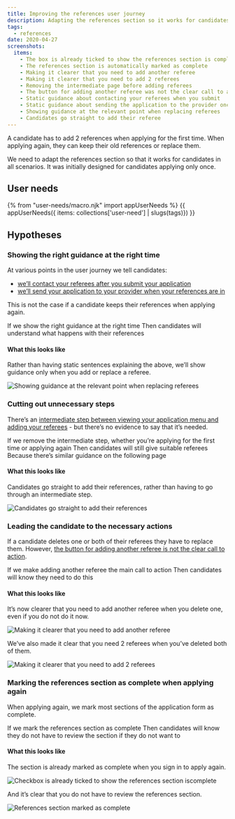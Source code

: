 ```yaml
---
title: Improving the references user journey
description: Adapting the references section so it works for candidates applying for the first time and for candidates applying again.
tags:
  - references
date: 2020-04-27
screenshots:
  items:
    - The box is already ticked to show the references section is complete
    - The references section is automatically marked as complete
    - Making it clearer that you need to add another referee
    - Making it clearer that you need to add 2 referees
    - Removing the intermediate page before adding referees
    - The button for adding another referee was not the clear call to action
    - Static guidance about contacting your referees when you submit
    - Static guidance about sending the application to the provider once the references are in
    - Showing guidance at the relevant point when replacing referees
    - Candidates go straight to add their referee
---
```


A candidate has to add 2 references when applying for the first time. When applying again, they can keep their old references or replace them.

We need to adapt the references section so that it works for candidates in all scenarios. It was initially designed for candidates applying only once.

## User needs

{% from "user-needs/macro.njk" import appUserNeeds %}
{{ appUserNeeds({ items: collections['user-need'] | slugs(tags)}) }}

## Hypotheses

### Showing the right guidance at the right time

At various points in the user journey we tell candidates:

* [we’ll contact your referees after you submit your application](/apply-for-teacher-training/improving-the-references-user-journey#static-guidance-about-contacting-your-referees-when-you-submit)
* [we’ll send your application to your provider when your references are in](/apply-for-teacher-training/improving-the-references-user-journey#static-guidance-about-sending-the-application-to-the-provider-once-the-references-are-in)

This is not the case if a candidate keeps their references when applying again.

If we show the right guidance at the right time
Then candidates will understand what happens with their references

#### What this looks like

Rather than having static sentences explaining the above, we’ll show guidance only when you add or replace a referee.

![Showing guidance at the relevant point when replacing referees](showing-guidance-at-the-relevant-point-when-replacing-referees.png)

### Cutting out unnecessary steps

There’s an [intermediate step between viewing your application menu and adding your referees](/apply-for-teacher-training/improving-the-references-user-journey#removing-the-intermediate-page-before-adding-referees) - but there’s no evidence to say that it’s needed.

If we remove the intermediate step, whether you’re applying for the first time or applying again
Then candidates will still give suitable referees
Because there’s similar guidance on the following page

#### What this looks like

Candidates go straight to add their references, rather than having to go through an intermediate step.

![Candidates go straight to add their references](candidates-go-straight-to-add-their-referee.png)

### Leading the candidate to the necessary actions

If a candidate deletes one or both of their referees they have to replace them. However, [the button for adding another referee is not the clear call to action](/apply-for-teacher-training/improving-the-references-user-journey#the-button-for-adding-another-referee-was-not-the-clear-call-to-action).

If we make adding another referee the main call to action
Then candidates will know they need to do this

#### What this looks like

It’s now clearer that you need to add another referee when you delete one, even if you do not do it now.

![Making it clearer that you need to add another referee](making-it-clearer-that-you-need-to-add-another-referee.png)

We’ve also made it clear that you need 2 referees when you’ve deleted both of them.

![Making it clearer that you need to add 2 referees](making-it-clearer-that-you-need-to-add-2-referees.png)

### Marking the references section as complete when applying again

When applying again, we mark most sections of the application form as complete.

If we mark the references section as complete
Then candidates will know they do not have to review the section if they do not want to

#### What this looks like

The section is already marked as complete when you sign in to apply again.

![Checkbox is already ticked to show the references section iscomplete](the-box-is-already-ticked-to-show-the-references-section-is-complete.png)

And it’s clear that you do not have to review the references section.

![References section marked as complete](the-references-section-is-automatically-marked-as-complete.png)
